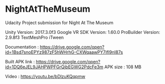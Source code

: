 # NightAtTheMuseum
Udacity Project submission for Night At The Museum

Unity Version: 2017.3.0f3
Google VR SDK Version: 1.60.0
ProBuilder Version: 2.9.8f3
TextMeshPro
iTween

Documentation : https://drive.google.com/open?id=1Bsd7snoEPYz987zF5hWHrhG-CXWqaawPY7ifl9nI87s

Built APK link : https://drive.google.com/open?id=1DQ6eJEL9JAHPWPFGrQjbEGWG2PdcFe3m
APK size : 108 MB

Video : https://youtu.be/bDlzuKQqpmw
